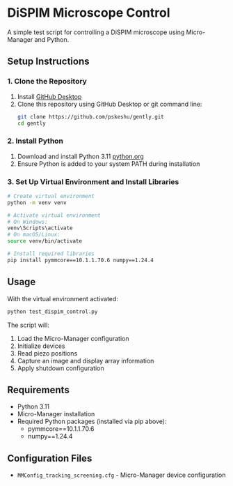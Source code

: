 # DiSPIM Microscope Control

A simple test script for controlling a DiSPIM microscope using Micro-Manager and Python.

## Setup Instructions

### 1. Clone the Repository

1. Install [GitHub Desktop](https://desktop.github.com/)
2. Clone this repository using GitHub Desktop or git command line:
   ```bash
   git clone https://github.com/pskeshu/gently.git
   cd gently
   ```

### 2. Install Python

1. Download and install Python 3.11 [python.org](https://www.python.org/ftp/python/3.13.7/python-3.13.7-amd64.exe)
2. Ensure Python is added to your system PATH during installation

### 3. Set Up Virtual Environment and Install Libraries

```bash
# Create virtual environment
python -m venv venv

# Activate virtual environment
# On Windows:
venv\Scripts\activate
# On macOS/Linux:
source venv/bin/activate

# Install required libraries
pip install pymmcore==10.1.1.70.6 numpy==1.24.4
```

## Usage

With the virtual environment activated:

```bash
python test_dispim_control.py
```

The script will:
1. Load the Micro-Manager configuration
2. Initialize devices
3. Read piezo positions
4. Capture an image and display array information  
5. Apply shutdown configuration

## Requirements

- Python 3.11
- Micro-Manager installation
- Required Python packages (installed via pip above):
  - pymmcore==10.1.1.70.6
  - numpy==1.24.4

## Configuration Files

- `MMConfig_tracking_screening.cfg` - Micro-Manager device configuration